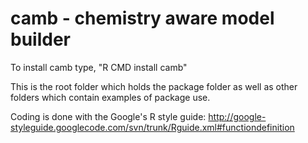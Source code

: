 camb - chemistry aware model builder
====================================

To install camb type, "R CMD install camb"

This is the root folder which holds the package folder as well as other folders which contain examples of package use.

Coding is done with the Google's R style guide: http://google-styleguide.googlecode.com/svn/trunk/Rguide.xml#functiondefinition


